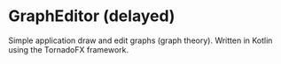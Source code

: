 # GraphEditor (delayed)
Simple application draw and edit graphs (graph theory). Written in Kotlin using the TornadoFX framework.
